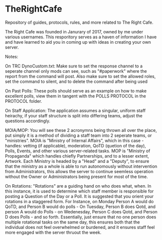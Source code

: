 # TheRightCafe
Repository of guides, protocols, rules, and more related to The Right Cafe.

The Right Cafe was founded in Janurary of 2017, owned by me under various usernames. This resporitory serves as a haven of information I have and have learned to aid you in coming up with ideas in creating your own server.

Notes:

 On TRC DynoCustom.txt:
    Make sure to set the response channel to a seperate channel only mods can see, such as "#paperwork" where the report from the command will post. Also make sure to set the allowed roles, set the command to silent, and to delete the command after being used

 On Past Polls:
   These polls should serve as an example on how to make excellent polls, view them in tangent with the POLLS PROTOCOL in the PROTOCOL folder.

 On Staff Application:
   The application assumes a singular, uniform staff heirachy, if your staff structure is split into differing teams, adjust the questions accordingly.

 MOIA/MOP:
 You will see these 2 acronymns being thrown all over the place, put simply it is a method of dividing a staff team into 2 seperate teams, or "ministries". MOIA is "Ministry of Internal Affairs", which in this case - handles: vetting (if applicable), moderation, QoTD (quetion of the day), Polls, Events, and other various server-related tasks. MOP is "Ministry of Propaganda" which handles chiefly Partnerships, and to a lesser extent, Artwork. Each Ministry is headed by a "Head" and a "Deputy", to ensure that the ministry as a whole is able to run autonomously without intervention from Administrators, this allows the server to continue seemless operation without the Owner or Administrators being present for most of the time.

 On Rotations:
  "Rotations" are a guiding hand on who does what, when. In this instance, it is used to determine which staff member is responsible for posting a Question of the Day or a Poll. It is suggested that you orient your rotations in a staggered form. For Instance, on Monday Person A would do QoTD, and Person B would do polls - On Tuesday, Person B does Qotd, and person A would do Polls - on Wedenesday, Person C does Qotd, and Person D does Polls - and so forth. Essentially, just ensure that no one person does multiple rotational tasks on the same day, this ensures both that the individual does not feel overwhelmed or burdened, and it ensures staff feel more engaged with the server thruout the week.
